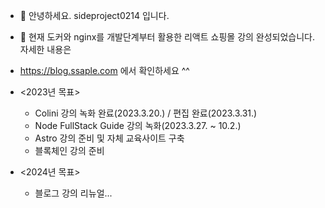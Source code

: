 - 👋 안녕하세요. sideproject0214 입니다. 
- 👀 현재 도커와 nginx를 개발단계부터 활용한 리액트 쇼핑몰 강의 완성되었습니다. 자세한 내용은
- https://blog.ssaple.com 에서 확인하세요 ^^
     
- <2023년 목표>
  - Colini 강의 녹화 완료(2023.3.20.) / 편집 완료(2023.3.31.)
  - Node FullStack Guide 강의 녹화(2023.3.27. ~ 10.2.)
  - Astro 강의 준비 및 자체 교육사이트 구축
  - 블록체인 강의 준비
- <2024년 목표>
  - 블로그 강의 리뉴얼...

<!---
sideproject0214/sideproject0214 is a ✨ special ✨ repository because its `README.md` (this file) appears on your GitHub profile.
You can click the Preview link to take a look at your changes.
--->
